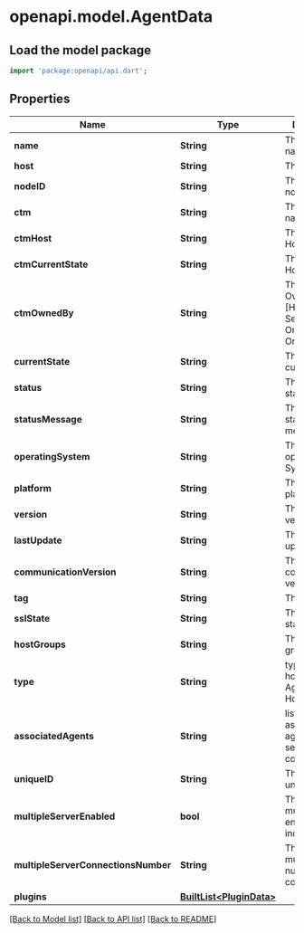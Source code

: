 # openapi.model.AgentData

## Load the model package
```dart
import 'package:openapi/api.dart';
```

## Properties
Name | Type | Description | Notes
------------ | ------------- | ------------- | -------------
**name** | **String** | The Agent name | [optional] 
**host** | **String** | The Agent host | [optional] 
**nodeID** | **String** | The Agent nodeID | [optional] 
**ctm** | **String** | The Control-M name | [optional] 
**ctmHost** | **String** | The Control-M Host | [optional] 
**ctmCurrentState** | **String** | The Control-M Host State | [optional] 
**ctmOwnedBy** | **String** | The Control-M OwnedBy - [Helix, SelfHosted, OnBoarding, OnPrem] | [optional] 
**currentState** | **String** | The Agent current state | [optional] 
**status** | **String** | The Agent status | [optional] 
**statusMessage** | **String** | The Agent status message | [optional] 
**operatingSystem** | **String** | The Agent operating System | [optional] 
**platform** | **String** | The Agent platform | [optional] 
**version** | **String** | The Agent version | [optional] 
**lastUpdate** | **String** | The Agent last update | [optional] 
**communicationVersion** | **String** | The Agent communication version | [optional] 
**tag** | **String** | The Agent tag | [optional] 
**sslState** | **String** | The Agent ssl state | [optional] 
**hostGroups** | **String** | The Agent host groups | [optional] 
**type** | **String** | type of the host Agent or AgentLess Host | [optional] 
**associatedAgents** | **String** | list of the associated agents seperated by comma | [optional] 
**uniqueID** | **String** | The Agent unique ID | [optional] 
**multipleServerEnabled** | **bool** | The Agent multiple server enabled indication | [optional] 
**multipleServerConnectionsNumber** | **String** | The Agent multiple server number of connections | [optional] 
**plugins** | [**BuiltList&lt;PluginData&gt;**](PluginData.md) |  | [optional] 

[[Back to Model list]](../README.md#documentation-for-models) [[Back to API list]](../README.md#documentation-for-api-endpoints) [[Back to README]](../README.md)


